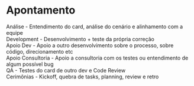 # Apontamento

Análise - Entendimento do card, análise do cenário e alinhamento com a equipe<br />
Development - Desenvolvimento + teste da própria correção<br />
Apoio Dev - Apoio a outro desenvolvimento sobre o processo, sobre código, direcionamento etc<br />
Apoio Consultoria - Apoio a consultoria com os testes ou entendimento de algum possível bug<br />
QA - Testes do card de outro dev e Code Review<br />
Cerimônias - Kickoff, quebra de tasks, planning, review e retro
